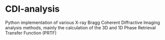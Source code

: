 # CDI-analysis
Python implementation of various X-ray Bragg Coherent Diffractive Imaging analysis methods, mainly the calculation of the 3D and 1D Phase Retrieval Transfer Function (PRTF)
